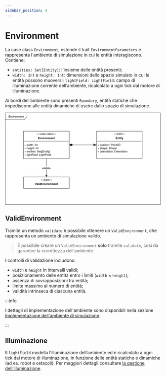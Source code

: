 ```yaml
---
sidebar_position: 4
---
```


# Environment

La case class `Environment`, estende il trait `EnvironmentParameters` e rappresenta l'ambiente di simulazione in cui le
entità interagiscono. Contiene:

- `entities: Set[Entity]`: l’insieme delle entità presenti;
- `width: Int` e `height: Int`: dimensioni dello spazio simulato in cui le entità possono muoversi;
  `lightField: LightField`: campo di illuminazione corrente dell’ambiente, ricalcolato a ogni tick dal motore di
  illuminazione.

Ai bordi dell’ambiente sono presenti `Boundary`, entità statiche che impediscono alle entità dinamiche di uscire dallo
spazio di simulazione.

![Environment](../../static/img/04-detailed-design/environment.png)

## ValidEnvironment

Tramite un metodo `validate` è possibile ottenere un `ValidEnvironment`, che rappresenta un ambiente di simulazione
valido.

<!-- TODO: aggiungere collegamento a validation -->

> È possibile creare un `ValidEnvironment` **solo** tramite `validate`, così da garantire la correttezza dell’ambiente.

I controlli di validazione includono:

- `width` e `height` in intervalli validi;
- posizionamento delle entità entro i limiti (`width` × `height`);
- assenza di sovrapposizioni tra entità;
- limite massimo al numero di entità;
- validità intrinseca di ciascuna entità.

:::info

I dettagli di implementazione dell'ambiente sono disponibili nella
sezione [Implementazione dell'ambiente di simulazione](../05-implementation/02-simone-ceredi/1-environment.md).

:::

## Illuminazione

Il `lightField` modella l’illuminazione dell’ambiente ed è ricalcolato a ogni tick dal motore di illuminazione, in
funzione delle entità statiche e dinamiche (ad es. robot e ostacoli).
Per maggiori dettagli consultare [la gestione dell’illuminazione](../04-detailed-design/09-illumination.md).